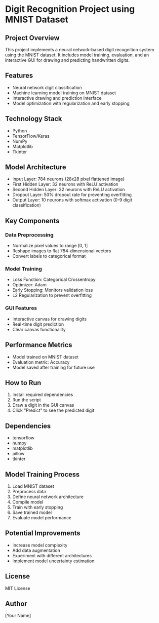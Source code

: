 # Digit Recognition Project using MNIST Dataset

## Project Overview
This project implements a neural network-based digit recognition system using the MNIST dataset. It includes model training, evaluation, and an interactive GUI for drawing and predicting handwritten digits.

## Features
- Neural network digit classification
- Machine learning model training on MNIST dataset
- Interactive drawing and prediction interface
- Model optimization with regularization and early stopping

## Technology Stack
- Python
- TensorFlow/Keras
- NumPy
- Matplotlib
- Tkinter

## Model Architecture
- Input Layer: 784 neurons (28x28 pixel flattened image)
- First Hidden Layer: 32 neurons with ReLU activation
- Second Hidden Layer: 32 neurons with ReLU activation
- Dropout Layer: 50% dropout rate for preventing overfitting
- Output Layer: 10 neurons with softmax activation (0-9 digit classification)

## Key Components

### Data Preprocessing
- Normalize pixel values to range [0, 1]
- Reshape images to flat 784-dimensional vectors
- Convert labels to categorical format

### Model Training
- Loss Function: Categorical Crossentropy
- Optimizer: Adam
- Early Stopping: Monitors validation loss
- L2 Regularization to prevent overfitting

### GUI Features
- Interactive canvas for drawing digits
- Real-time digit prediction
- Clear canvas functionality

## Performance Metrics
- Model trained on MNIST dataset
- Evaluation metric: Accuracy
- Model saved after training for future use

## How to Run
1. Install required dependencies
2. Run the script
3. Draw a digit in the GUI canvas
4. Click "Predict" to see the predicted digit

## Dependencies
- tensorflow
- numpy
- matplotlib
- pillow
- tkinter

## Model Training Process
1. Load MNIST dataset
2. Preprocess data
3. Define neural network architecture
4. Compile model
5. Train with early stopping
6. Save trained model
7. Evaluate model performance

## Potential Improvements
- Increase model complexity
- Add data augmentation
- Experiment with different architectures
- Implement model uncertainty estimation

## License
MIT License

## Author
[Your Name]
